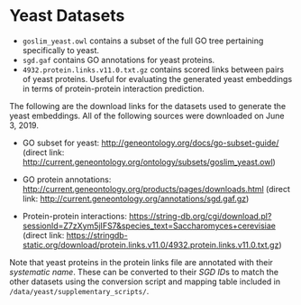 # Yeast Datasets
- ```goslim_yeast.owl``` contains a subset of the full GO tree pertaining specifically to yeast.
- ```sgd.gaf``` contains GO annotations for yeast proteins.
- ```4932.protein.links.v11.0.txt.gz``` contains scored links between pairs of yeast proteins. Useful for evaluating the generated yeast embeddings in terms of protein-protein interaction prediction.

The following are the download links for the datasets used to generate the yeast embeddings. All of the following sources were downloaded on June 3, 2019.

- GO subset for yeast: http://geneontology.org/docs/go-subset-guide/ 
  (direct link: http://current.geneontology.org/ontology/subsets/goslim_yeast.owl)

- GO protein annotations: http://current.geneontology.org/products/pages/downloads.html 
  (direct link: http://current.geneontology.org/annotations/sgd.gaf.gz)
  
- Protein-protein interactions: https://string-db.org/cgi/download.pl?sessionId=Z7zXym5jIFS7&species_text=Saccharomyces+cerevisiae 
  (direct link: https://stringdb-static.org/download/protein.links.v11.0/4932.protein.links.v11.0.txt.gz)
  
Note that yeast proteins in the protein links file are annotated with their *systematic name*. These can be converted to their *SGD ID*s to match the other datasets using the conversion script and mapping table included in ```/data/yeast/supplementary_scripts/```.
